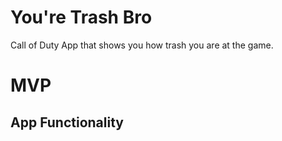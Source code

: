 # You're Trash Bro

Call of Duty App that shows you how trash you are at the game.

# MVP

## App Functionality

